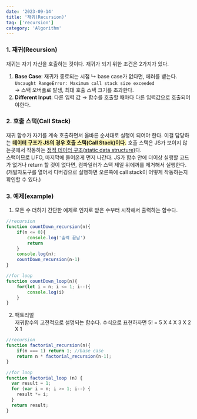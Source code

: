 ```yaml
---
date: '2023-09-14'
title: '재귀(Recursion)'
tag: ['recursion']
category: 'Algorithm'
---
```


### 1. 재귀(Recursion)

재귀는 자기 자신을 호출하는 것이다. 재귀가 되기 위한 조건은 2가지가 있다. <br/>

1. <b>Base Case</b>: 재귀가 종료되는 시점
   ↳ base case가 없다면, 에러를 뱉는다. <br/>
   `Uncaught RangeError: Maximum call stack size exceeded` <br/> → 스택 오버플로 발생, 최대 호출 스택 크기를 초과한다.
2. <b>Different Input</b>: 다른 입력 값 &rarr; 함수를 호출할 때마다 다른 입력값으로 호출되어야한다.

### 2. 호출 스택(Call Stack)

재귀 함수가 자기를 계속 호출하면서 올바른 순서대로 실행이 되어야 한다. 이걸 담당하는 <span style='background-color: #fff5b1; font-weight: 700'> 데이터 구조가 JS의 경우 호출 스택(Call Stack)이다.</span> 호출 스택은 JS가 보이지 않는곳에서 작동하는 <u>정적 데이터 구조(static data structure)</u>다. <br/>스택이므로 LIFO, 마지막에 들어온게 먼저 나간다. JS가 함수 안에 더이상 실행할 코드가 없거나 return 할 것이 없다면, 컴파일러가 스택 제일 위에꺼를 제거해서 실행한다. (개발자도구를 열어서 디버깅으로 실행하면 오른쪽에 call stack이 어떻게 작동하는지 확인할 수 있다.)

### 3. 예제(example)

1. 모든 수 더하기
   간단한 예제로 인자로 받은 수부터 시작해서 출력하는 함수다.

```javaScript
//recursion
function countDown_recursion(n){
    if(n <= 0){
        console.log('출력 끝남')
        return
    }
    console.log(n);
    countDown_recursion(n-1)
}

//for loop
function countDown_loop(n){
    for(let i = n; i <= 1; i--){
        console.log(i)
    }
}
```

2. 팩토리얼 <br/>
   재귀함수의 고전적으로 설명되는 함수다. 수식으로 표현하자면 5! = 5 X 4 X 3 X 2 X 1

```javaScript
//recursion
function factorial_recursion(n){
    if(n === 1) return 1; //base case
    return n * factorial_recursion(n-1);
}

//for loop
function factorial_loop (n) {
  var result = 1;
  for (var i = n; i >= 1; i--) {
    result *= i;
  }
  return result;
}

```
